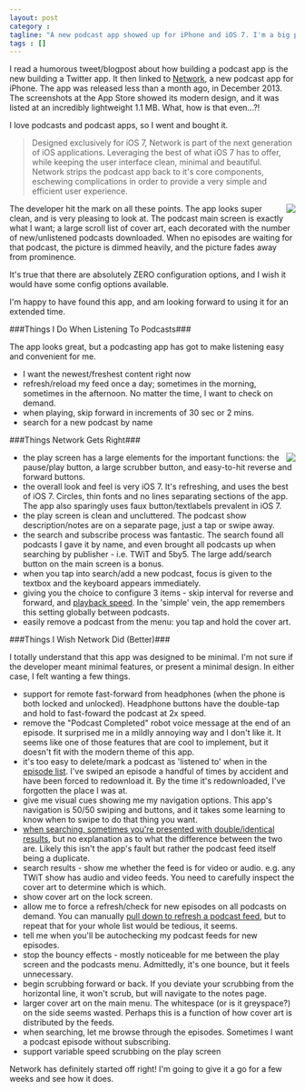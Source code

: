```yaml
---
layout: post
category : 
tagline: "A new podcast app showed up for iPhone and iOS 7. I'm a big podcast listener. Here's my review of this app that's not yet a month old."
tags : []
---
```


I read a humorous tweet/blogpost about how building a podcast app is the new building a Twitter app. It then linked to [Network](http://networkapp.net), a new podcast app for iPhone. The app was released less than a month ago, in December 2013. The screenshots at the App Store showed its modern design, and it was listed at an incredibly lightweight 1.1 MB. What, how is that even...?!

I love podcasts and podcast apps, so I went and bought it.

> Designed exclusively for iOS 7, Network is part of the next generation of iOS applications. Leveraging the best of what iOS 7 has to offer, while keeping the user interface clean, minimal and beautiful. Network strips the podcast app back to it's core components, eschewing complications in order to provide a very simple and efficient user experience.

<img src="http://i.imgur.com/pEPLLQ8m.jpg" style="float:right" />

The developer hit the mark on all these points. The app looks super clean, and is very pleasing to look at. The podcast main screen is exactly what I want; a large scroll list of cover art, each decorated with the number of new/unlistened podcasts downloaded. When no episodes are waiting for that podcast, the picture is dimmed heavily, and the picture fades away from prominence.

It's true that there are absolutely ZERO configuration options, and I wish it would have some config options available.

I'm happy to have found this app, and am looking forward to using it for an extended time.

###Things I Do When Listening To Podcasts###

The app looks great, but a podcasting app has got to make listening easy and convenient for me.

* I want the newest/freshest content right now
* refresh/reload my feed once a day; sometimes in the morning, sometimes in the afternoon. No matter the time, I want to check on demand.
* when playing, skip forward in increments of 30 sec or 2 mins.
* search for a new podcast by name

###Things Network Gets Right###

<img src="http://i.imgur.com/lAVqQfIm.jpg" style="float:right" />

* the play screen has a large elements for the important functions: the pause/play button, a large scrubber button, and easy-to-hit reverse and forward buttons.
* the overall look and feel is very iOS 7. It's refreshing, and uses the best of iOS 7. Circles, thin fonts and no lines separating sections of the app. The app also sparingly uses faux button/textlabels prevalent in iOS 7.
* the play screen is clean and uncluttered. The podcast show description/notes are on a separate page, just a tap or swipe away.
* the search and subscribe process was fantastic. The search found all podcasts I gave it by name, and even brought all podcasts up when searching by publisher - i.e. TWiT and 5by5. The large add/search button on the main screen is a bonus.
* when you tap into search/add a new podcast, focus is given to the textbox and the keyboard appears immediately.
* giving you the choice to configure 3 items - skip interval for reverse and forward, and [playback speed](http://i.imgur.com/7lUnoGPm.jpg). In the 'simple' vein, the app remembers this setting globally between podcasts.
* easily remove a podcast from the menu: you tap and hold the cover art.


###Things I Wish Network Did (Better)###

I totally understand that this app was designed to be minimal. I'm not sure if the developer meant minimal features, or present a minimal design. In either case, I felt wanting a few things.

* support for remote fast-forward from headphones (when the phone is both locked and unlocked). Headphone buttons have the double-tap and hold to fast-foward the podcast at 2x speed.
* remove the "Podcast Completed" robot voice message at the end of an episode. It surprised me in a mildly annoying way and I don't like it. It seems like one of those features that are cool to implement, but it doesn't fit with the modern theme of this app.
* it's too easy to delete/mark a podcast as 'listened to' when in the [episode list](http://i.imgur.com/t5Y4UUgl.jpg). I've swiped an episode a handful of times by accident and have been forced to redownload it. By the time it's redownloaded, I've forgotten the place I was at.
* give me visual cues showing me my navigation options. This app's navigation is 50/50 swiping and buttons, and it takes some learning to know when to swipe to do that thing you want. 
* [when searching, sometimes you're presented with double/identical results](http://i.imgur.com/pEawO5nl.jpg), but no explanation as to what the difference between the two are. Likely this isn't the app's fault but rather the podcast feed itself being a duplicate.
* search results - show me whether the feed is for video or audio. e.g. any TWiT show has audio and video feeds. You need to carefully inspect the cover art to determine which is which.
* show cover art on the lock screen.
* allow me to force a refresh/check for new episodes on all podcasts on demand. You can manually [pull down to refresh a podcast feed](http://i.imgur.com/iZGdXttl.jpg), but to repeat that for your whole list would be tedious, it seems.
* tell me when you'll be autochecking my podcast feeds for new episodes.
* stop the bouncy effects - mostly noticeable for me between the play screen and the podcasts menu. Admittedly, it's one bounce, but it feels unnecessary.
* begin scrubbing forward or back. If you deviate your scrubbing from the horizontal line, it won't scrub, but will navigate to the notes page.
* larger cover art on the main menu. The whitespace (or is it greyspace?) on the side seems wasted. Perhaps this is a function of how cover art is distributed by the feeds. 
* when searching, let me browse through the episodes. Sometimes I want a podcast episode without subscribing.
* support variable speed scrubbing on the play screen

Network has definitely started off right! I'm going to give it a go for a few weeks and see how it does.
